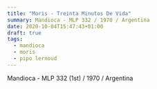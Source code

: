 ```yaml
---
title: "Moris - Treinta Minutos De Vida"
summary: Mandioca - MLP 332 / 1970 / Argentina
date: 2020-10-04T15:47:43+01:00
draft: true
tags:
  - mandioca
  - moris
  - pipo lernoud
---
```

Mandioca - MLP 332 (1st) / 1970 / Argentina
